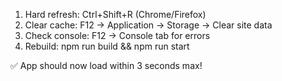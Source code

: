 1. Hard refresh: Ctrl+Shift+R (Chrome/Firefox)
2. Clear cache: F12 → Application → Storage → Clear site data
3. Check console: F12 → Console tab for errors
4. Rebuild: npm run build && npm run start

✅ App should now load within 3 seconds max!
```